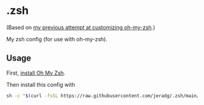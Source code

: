 # .zsh

(Based on [my previous attempt at customizing oh-my-zsh](https://github.com/jeradg/oh-my-zsh/blob/master/.zshrc).)

My zsh config (for use with oh-my-zsh).

## Usage

First, [install Oh My Zsh](https://github.com/ohmyzsh/ohmyzsh#basic-installation).

Then install this config with

```sh
sh -c "$(curl -fsSL https://raw.githubusercontent.com/jeradg/.zsh/main/install.sh)"
```
